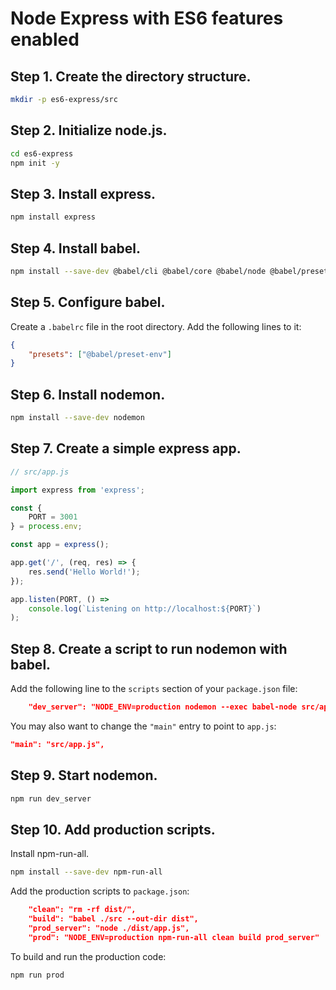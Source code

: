 # Node Express with ES6 features enabled

## Step 1. Create the directory structure.
```bash
mkdir -p es6-express/src
```
## Step 2. Initialize node.js.
```bash
cd es6-express
npm init -y
```
## Step 3. Install express.
```bash
npm install express
```
## Step 4. Install babel.
```bash
npm install --save-dev @babel/cli @babel/core @babel/node @babel/preset-env
```
## Step 5. Configure babel.
Create a `.babelrc` file in the root directory.  Add the following lines to it:
```json
{
    "presets": ["@babel/preset-env"]
}
```

## Step 6. Install nodemon.
```bash
npm install --save-dev nodemon
```
## Step 7. Create a simple express app.
```javascript
// src/app.js

import express from 'express';

const {
    PORT = 3001
} = process.env;

const app = express();

app.get('/', (req, res) => {
    res.send('Hello World!');
});

app.listen(PORT, () => 
    console.log(`Listening on http://localhost:${PORT}`)
);
```
## Step 8. Create a script to run nodemon with babel.
Add the following line to the `scripts` section of your `package.json` file:
```json
    "dev_server": "NODE_ENV=production nodemon --exec babel-node src/app.js"
```
You may also want to change the `"main"` entry to point to `app.js`:
```json
"main": "src/app.js",
```
## Step 9. Start nodemon.
```bash
npm run dev_server
```
## Step 10.  Add production scripts.
Install npm-run-all.
```bash
npm install --save-dev npm-run-all
```

Add the production scripts to `package.json`:
```json
    "clean": "rm -rf dist/",
    "build": "babel ./src --out-dir dist",
    "prod_server": "node ./dist/app.js",
    "prod": "NODE_ENV=production npm-run-all clean build prod_server"
```
To build and run the production code:
```bash
npm run prod
```